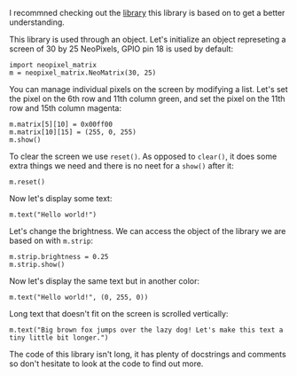 I recommned checking out the [library](https://learn.adafruit.com/neopixels-on-raspberry-pi) this library is based on to get a better understanding. 

This library is used through an object. Let's initialize an object represeting a screen of 30 by 25 NeoPixels, GPIO pin 18 is used by default:
```
import neopixel_matrix
m = neopixel_matrix.NeoMatrix(30, 25)
```
You can manage individual pixels on the screen by modifying a list. Let's set the pixel on the 6th row and 11th column green, and set the pixel on the 11th row and 15th column magenta:
```
m.matrix[5][10] = 0x00ff00
m.matrix[10][15] = (255, 0, 255)
m.show()
```
To clear the screen we use `reset()`. As opposed to `clear()`, it does some extra things we need and there is no neet for a `show()` after it:
```
m.reset()
```
Now let's display some text:
```
m.text("Hello world!")
```
Let's change the brightness. We can access the object of the library we are based on with `m.strip`:
```
m.strip.brightness = 0.25
m.strip.show()
```
Now let's display the same text but in another color:
```
m.text("Hello world!", (0, 255, 0))
```
Long text that doesn't fit on the screen is scrolled vertically:
```
m.text("Big brown fox jumps over the lazy dog! Let's make this text a tiny little bit longer.")
```

The code of this library isn't long, it has plenty of docstrings and comments so don't hesitate to look at the code to find out more. 
